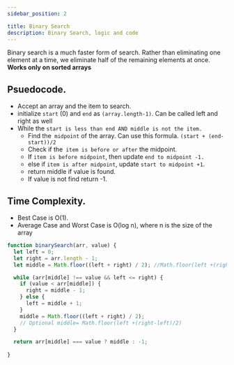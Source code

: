 ```yaml
---
sidebar_position: 2

title: Binary Search
description: Binary Search, logic and code
---
```


Binary search is a much faster form of search. Rather than eliminating one element at a time, we eliminate half of the remaining elements at once. **Works only on sorted arrays**

## Psuedocode.
- Accept an array and the item to search.
- initialize `start` (0) and `end` as `(array.length-1)`. Can be called left and right as well
- While the `start is less than end AND middle is not the item.` 
    - Find the` midpoint` of the array. Can use this formula. `(start + (end-start))/2`
    - Check if the` item is before or after` the midpoint.
    - If `item is before midpoint`, then update `end to midpoint -1.` 
    - else if `item is after midpoint`, update `start to midpoint +1`.
    - return middle if value is found.
    - If value is not find return -1.


## Time Complexity.
- Best Case is O(1).
- Average Case and Worst Case is O(log n), where n is the size of the array




```js title='Binary Search'
function binarySearch(arr, value) {
  let left = 0;
  let right = arr.length - 1;
  let middle = Math.floor((left + right) / 2); //Math.floor(left +(right-left)/2)

  while (arr[middle] !== value && left <= right) {
    if (value < arr[middle]) {
      right = middle - 1;
    } else {
      left = middle + 1;
    }
    middle = Math.floor((left + right) / 2);
    // Optional middle= Math.floor(left +(right-left)/2)
  }

  return arr[middle] === value ? middle : -1;
 
}

```